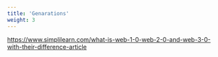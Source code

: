```yaml
---
title: 'Genarations'
weight: 3
--- 
```


https://www.simplilearn.com/what-is-web-1-0-web-2-0-and-web-3-0-with-their-difference-article